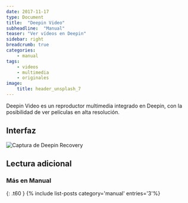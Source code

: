 ```yaml
---
date: 2017-11-17
type: Document
title:  "Deepin Video"
subheadline:  "Manual"
teaser: "Ver vídeos en Deepin"
sidebar: right
breadcrumb: true
categories:
    - manual
tags:
    - videos
    - multimedia
    - originales
image:
    title: header_unsplash_7
---
```


Deepin Video es un reproductor multimedia integrado en Deepin, con la posibilidad de ver películas en alta resolución.

## Interfaz
<div class="row">
    <div class="medium-12 columns t30">
    <img src="{{ site.urlimg }}deepinvideo.png" alt="Captura de Deepin Recovery">
    </div><!-- /.medium-4.columns -->
</div>

## Lectura adicional

### Más en Manual
{: .t60 }
{% include list-posts category='manual' entries='3'%}
